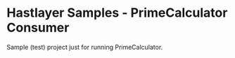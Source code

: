 ﻿# Hastlayer Samples - PrimeCalculator Consumer



Sample (test) project just for running PrimeCalculator.